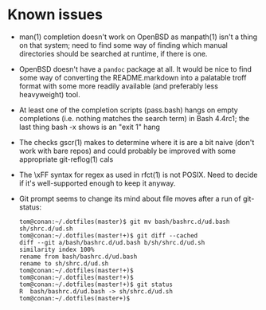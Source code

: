 Known issues
============

*   man(1) completion doesn't work on OpenBSD as manpath(1) isn't a thing on
    that system; need to find some way of finding which manual directories
    should be searched at runtime, if there is one.
*   OpenBSD doesn't have a `pandoc` package at all. It would be nice to find
    some way of converting the README.markdown into a palatable troff format
    with some more readily available (and preferably less heavyweight) tool.
*   At least one of the completion scripts (pass.bash) hangs on empty
    completions (i.e. nothing matches the search term) in Bash 4.4rc1; the last
    thing bash -x shows is an "exit 1" hang
*   The checks gscr(1) makes to determine where it is are a bit naive (don't
    work with bare repos) and could probably be improved with some appropriate
    git-reflog(1) cals
*   The \xFF syntax for regex as used in rfct(1) is not POSIX. Need to decide
    if it's well-supported enough to keep it anyway.
*   Git prompt seems to change its mind about file moves after a run of
    git-status:

        tom@conan:~/.dotfiles(master)$ git mv bash/bashrc.d/ud.bash sh/shrc.d/ud.sh
        tom@conan:~/.dotfiles(master!+)$ git diff --cached
        diff --git a/bash/bashrc.d/ud.bash b/sh/shrc.d/ud.sh
        similarity index 100%
        rename from bash/bashrc.d/ud.bash
        rename to sh/shrc.d/ud.sh
        tom@conan:~/.dotfiles(master!+)$
        tom@conan:~/.dotfiles(master!+)$
        tom@conan:~/.dotfiles(master!+)$ git status
        R  bash/bashrc.d/ud.bash -> sh/shrc.d/ud.sh
        tom@conan:~/.dotfiles(master+)$
